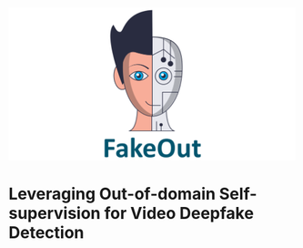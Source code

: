 <div align="center">
<img src="fakeout_logo.png" alt="logo" width=600></img>
</div>


<!-- # FakeOut -->
# Leveraging Out-of-domain Self-supervision for Video Deepfake Detection
